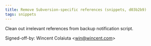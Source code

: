 ```yaml
---
title: Remove Subversion-specific references (snippets, d03b2b9)
tags: snippets
---
```


Clean out irrelevant references from backup notification script.

Signed-off-by: Wincent Colaiuta &lt;win@wincent.com&gt;

